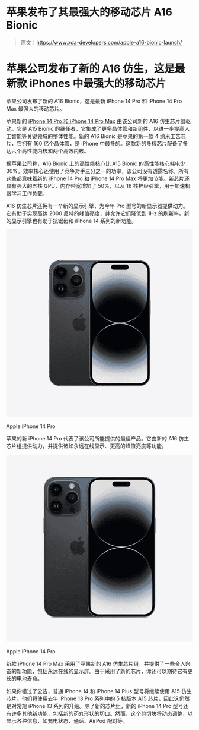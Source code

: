 # 苹果发布了其最强大的移动芯片 A16 Bionic

> 原文：<https://www.xda-developers.com/apple-a16-bionic-launch/>

# 苹果公司发布了新的 A16 仿生，这是最新款 iPhones 中最强大的移动芯片

苹果公司发布了新的 A16 Bionic，这是最新 iPhone 14 Pro 和 iPhone 14 Pro Max 最强大的移动芯片。

苹果新的 [iPhone 14 Pro 和 iPhone 14 Pro Max](https://www.xda-developers.com/apple-iphone-14-pro/) 由该公司新的 A16 仿生芯片组驱动。它是 A15 Bionic 的继任者，它集成了更多晶体管和新组件，以进一步提高人工智能等关键领域的整体性能。新的 A16 Bionic 是苹果的第一款 4 纳米工艺芯片，它拥有 160 亿个晶体管，是 iPhone 中最多的。这款新的多核芯片配备了多达六个高性能内核和两个高效内核。

据苹果公司称，A16 Bionic 上的高性能核心比 A15 Bionic 的高性能核心耗电少 30%。效率核心还使用了竞争对手三分之一的功率，该公司没有透露名称。所有这些都意味着新的 iPhone 14 Pro 和 iPhone 14 Pro Max 将更加节能。新芯片还具有强大的五核 GPU，内存带宽增加了 50%，以及 16 核神经引擎，用于加速机器学习工作负载。

A16 仿生芯片还拥有一个新的显示引擎，为今年 Pro 型号的新显示器提供动力。它有助于实现高达 2000 尼特的峰值亮度，并允许它们降低到 1Hz 的刷新率。新的显示引擎也有助于抗锯齿和 iPhone 14 系列的新功能。

 <picture>![The iPhone 14 Pro packs the 2022 A16 Bionic chip and supports the Always-On Display feature, in addition to Apple's Dynamic Island.](img/3c5cd713abee1b646982690cb12aeda3.png)</picture> 

Apple iPhone 14 Pro

苹果的新 iPhone 14 Pro 代表了该公司所能提供的最佳产品。它由新的 A16 仿生芯片组提供动力，并提供诸如永远在线显示、更高的峰值亮度等功能。

 <picture>![The iPhone 14 Pro and Pro Max are the highest-end 2022 phones from Apple. They introduce the A16 Bionic chip, Dynamic Island, Always-on display, and more.](img/2b2210243fce2facbab68879a09c6f30.png)</picture> 

Apple iPhone 14 Pro

新款 iPhone 14 Pro Max 采用了苹果新的 A16 仿生芯片组，并提供了一些令人兴奋的新功能，包括永远在线的显示屏。由于采用了新的芯片，你还可以期待它有更长的电池寿命。

如果你错过了公告，普通 iPhone 14 和 iPhone 14 Plus 型号将继续使用 A15 仿生芯片。他们将使用去年 iPhone 13 Pro 系列中的 5 核版本 A15 芯片，因此这仍然是对常规 iPhone 13 系列的升级。除了新的芯片组，新的 iPhone 14 Pro 型号还有许多其他新功能，包括新的药丸形状的切口。然而，这个剪切块将动态调整，以显示各种信息，如充电状态、通话、AirPod 配对等。